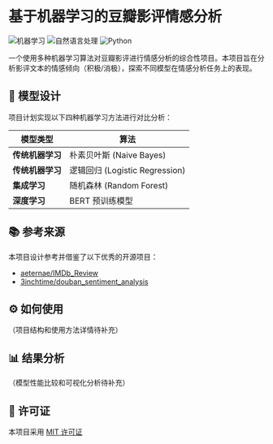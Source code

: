 # 基于机器学习的豆瓣影评情感分析

![机器学习](https://img.shields.io/badge/ML-Machine%20Learning-blue)
![自然语言处理](https://img.shields.io/badge/NLP-Sentiment%20Analysis-green)
![Python](https://img.shields.io/badge/Python-3.8%2B-yellow)

一个使用多种机器学习算法对豆瓣影评进行情感分析的综合性项目。本项目旨在分析影评文本的情感倾向（积极/消极），探索不同模型在情感分析任务上的表现。

## 🧠 模型设计

项目计划实现以下四种机器学习方法进行对比分析：

| 模型类型 | 算法 |
|----------|------|
| **传统机器学习** | 朴素贝叶斯 (Naive Bayes) |
| **传统机器学习** | 逻辑回归 (Logistic Regression) |
| **集成学习** | 随机森林 (Random Forest) |
| **深度学习** | BERT 预训练模型 |

## 📚 参考来源

本项目设计参考并借鉴了以下优秀的开源项目：
- [aeternae/IMDb_Review](https://github.com/aeternae/IMDb_Review/blob/master/README.md)
- [3inchtime/douban_sentiment_analysis](https://github.com/3inchtime/douban_sentiment_analysis)

## ⚙️ 如何使用
（项目结构和使用方法详情待补充）

## 📊 结果分析
（模型性能比较和可视化分析待补充）

## 📄 许可证
本项目采用 [MIT 许可证](LICENSE)